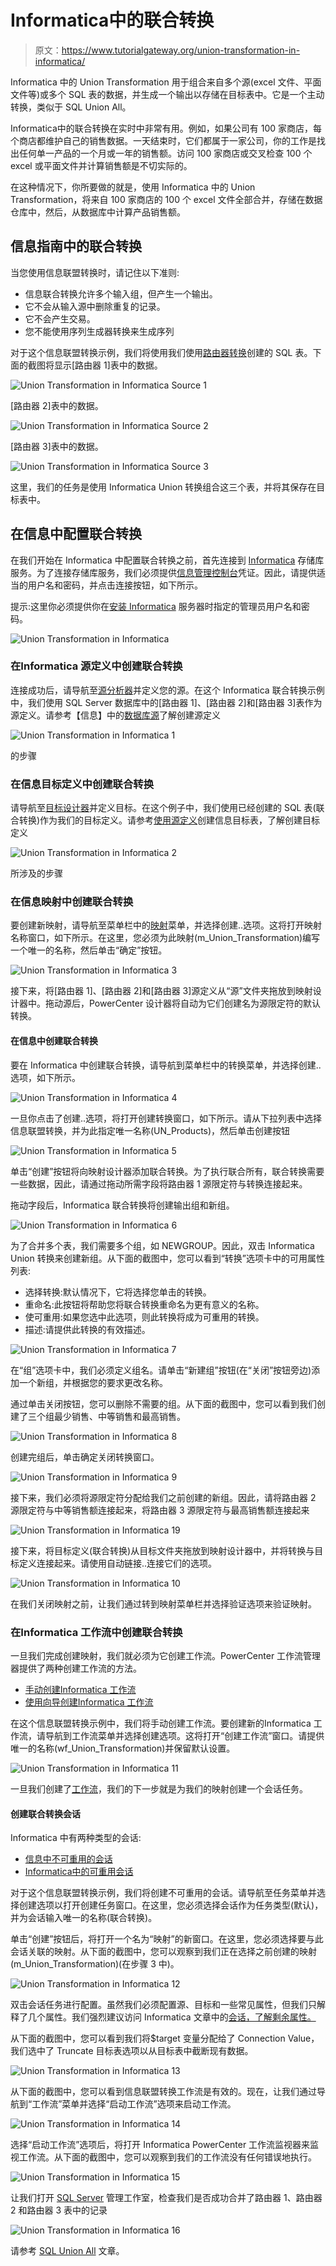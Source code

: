 # Informatica中的联合转换

> 原文：<https://www.tutorialgateway.org/union-transformation-in-informatica/>

Informatica 中的 Union Transformation 用于组合来自多个源(excel 文件、平面文件等)或多个 SQL 表的数据，并生成一个输出以存储在目标表中。它是一个主动转换，类似于 SQL Union All。

Informatica中的联合转换在实时中非常有用。例如，如果公司有 100 家商店，每个商店都维护自己的销售数据。一天结束时，它们都属于一家公司，你的工作是找出任何单一产品的一个月或一年的销售额。访问 100 家商店或交叉检查 100 个 excel 或平面文件并计算销售额是不切实际的。

在这种情况下，你所要做的就是，使用 Informatica 中的 Union Transformation，将来自 100 家商店的 100 个 excel 文件全部合并，存储在数据仓库中，然后，从数据库中计算产品销售额。

## 信息指南中的联合转换

当您使用信息联盟转换时，请记住以下准则:

*   信息联合转换允许多个输入组，但产生一个输出。
*   它不会从输入源中删除重复的记录。
*   它不会产生交易。
*   您不能使用序列生成器转换来生成序列

对于这个信息联盟转换示例，我们将使用我们使用[路由器转换](https://www.tutorialgateway.org/router-transformation-in-informatica/)创建的 SQL 表。下面的截图将显示[路由器 1]表中的数据。

![Union Transformation in Informatica Source 1](img/ef26ea75410a8aa0520bb22230edf72e.png)

[路由器 2]表中的数据。

![Union Transformation in Informatica Source 2](img/12494c5b5297191c4926b2ba148dd076.png)

[路由器 3]表中的数据。

![Union Transformation in Informatica Source 3](img/b8e1496ee8123f68d97f30df50303dc9.png)

这里，我们的任务是使用 Informatica Union 转换组合这三个表，并将其保存在目标表中。

## 在信息中配置联合转换

在我们开始在 Informatica 中配置联合转换之前，首先连接到 [Informatica](https://www.tutorialgateway.org/informatica/) 存储库服务。为了连接存储库服务，我们必须提供[信息管理控制台](https://www.tutorialgateway.org/informatica-admin-console/)凭证。因此，请提供适当的用户名和密码，并点击连接按钮，如下所示。

提示:这里你必须提供你在[安装 Informatica](https://www.tutorialgateway.org/how-to-install-informatica/) 服务器时指定的管理员用户名和密码。

![Union Transformation in Informatica](img/94f8d80d63361b2bfd960a0a92f0d45f.png)

### 在Informatica 源定义中创建联合转换

连接成功后，请导航至[源分析器](https://www.tutorialgateway.org/informatica-source-analyzer/)并定义您的源。在这个 Informatica 联合转换示例中，我们使用 SQL Server 数据库中的[路由器 1]、[路由器 2]和[路由器 3]表作为源定义。请参考【信息】中的[数据库源](https://www.tutorialgateway.org/database-source-in-informatica/)了解创建源定义

![Union Transformation in Informatica 1](img/a6d85e7238a9e652632482b9b6df35f6.png)

的步骤

### 在信息目标定义中创建联合转换

请导航至[目标设计器](https://www.tutorialgateway.org/target-designer-in-informatica/)并定义目标。在这个例子中，我们使用已经创建的 SQL 表(联合转换)作为我们的目标定义。请参考[使用源定义](https://www.tutorialgateway.org/create-informatica-target-table-using-source-definition/)创建信息目标表，了解创建目标定义

![Union Transformation in Informatica 2](img/350acdb5bbe165440ba5923f664b456d.png)

所涉及的步骤

### 在信息映射中创建联合转换

要创建新映射，请导航至菜单栏中的[映射](https://www.tutorialgateway.org/informatica-mapping/)菜单，并选择创建..选项。这将打开映射名称窗口，如下所示。在这里，您必须为此映射(m_Union_Transformation)编写一个唯一的名称，然后单击“确定”按钮。

![Union Transformation in Informatica 3](img/4f9a5dd053ff2527d7482dfca1354b5b.png)

接下来，将[路由器 1]、[路由器 2]和[路由器 3]源定义从“源”文件夹拖放到映射设计器中。拖动源后，PowerCenter 设计器将自动为它们创建名为源限定符的默认转换。

#### 在信息中创建联合转换

要在 Informatica 中创建联合转换，请导航到菜单栏中的转换菜单，并选择创建..选项，如下所示。

![Union Transformation in Informatica 4](img/803a88a0a11ff8fc7e9c7a765c3a51d9.png)

一旦你点击了创建..选项，将打开创建转换窗口，如下所示。请从下拉列表中选择信息联盟转换，并为此指定唯一名称(UN_Products)，然后单击创建按钮

![Union Transformation in Informatica 5](img/9284842d1ffda281576df5784a957c6c.png)

单击“创建”按钮将向映射设计器添加联合转换。为了执行联合所有，联合转换需要一些数据，因此，请通过拖动所需字段将路由器 1 源限定符与转换连接起来。

拖动字段后，Informatica 联合转换将创建输出组和新组。

![Union Transformation in Informatica 6](img/50b10ab47ca1bf5bcc23f8b61752f1b1.png)

为了合并多个表，我们需要多个组，如 NEWGROUP。因此，双击 Informatica Union 转换来创建新组。从下面的截图中，您可以看到“转换”选项卡中的可用属性列表:

*   选择转换:默认情况下，它将选择您单击的转换。
*   重命名:此按钮将帮助您将联合转换重命名为更有意义的名称。
*   使可重用:如果您选中此选项，则此转换将成为可重用的转换。
*   描述:请提供此转换的有效描述。

![Union Transformation in Informatica 7](img/43f9dff0bde5269ee7e3a66fb6235dab.png)

在“组”选项卡中，我们必须定义组名。请单击“新建组”按钮(在“关闭”按钮旁边)添加一个新组，并根据您的要求更改名称。

通过单击关闭按钮，您可以删除不需要的组。从下面的截图中，您可以看到我们创建了三个组最少销售、中等销售和最高销售。

![Union Transformation in Informatica 8](img/29fde11f41ddaf2a94b1511cdfdec8d6.png)

创建完组后，单击确定关闭转换窗口。

![Union Transformation in Informatica 9](img/0e0074e568f933659502f2f9f92727ee.png)

接下来，我们必须将源限定符分配给我们之前创建的新组。因此，请将路由器 2 源限定符与中等销售额连接起来，将路由器 3 源限定符与最高销售额连接起来

![Union Transformation in Informatica 19](img/16c6e3c46146e15c2707dfdfd450a39b.png)

接下来，将目标定义(联合转换)从目标文件夹拖放到映射设计器中，并将转换与目标定义连接起来。请使用自动链接..连接它们的选项。

![Union Transformation in Informatica 10](img/8852831adfa7b955246566afbb3873cf.png)

在我们关闭映射之前，让我们通过转到映射菜单栏并选择验证选项来验证映射。

### 在Informatica 工作流中创建联合转换

一旦我们完成创建映射，我们就必须为它创建工作流。PowerCenter 工作流管理器提供了两种创建工作流的方法。

*   [手动创建Informatica 工作流](https://www.tutorialgateway.org/informatica-workflow/)
*   [使用向导创建Informatica 工作流](https://www.tutorialgateway.org/informatica-workflow-using-wizard/)

在这个信息联盟转换示例中，我们将手动创建工作流。要创建新的Informatica 工作流，请导航到工作流菜单并选择创建选项。这将打开“创建工作流”窗口。请提供唯一的名称(wf_Union_Transformation)并保留默认设置。

![Union Transformation in Informatica 11](img/6f0d6d3811e9413924bd662e187140b3.png)

一旦我们创建了[工作流](https://www.tutorialgateway.org/informatica-workflow/)，我们的下一步就是为我们的映射创建一个会话任务。

#### 创建联合转换会话

Informatica 中有两种类型的会话:

*   [信息中不可重用的会话](https://www.tutorialgateway.org/session-in-informatica/)
*   [Informatica中的可重用会话](https://www.tutorialgateway.org/reusable-session-in-informatica/)

对于这个信息联盟转换示例，我们将创建不可重用的会话。请导航至任务菜单并选择创建选项以打开创建任务窗口。在这里，您必须选择会话作为任务类型(默认)，并为会话输入唯一的名称(联合转换)。

单击“创建”按钮后，将打开一个名为“映射”的新窗口。在这里，您必须选择要与此会话关联的映射。从下面的截图中，您可以观察到我们正在选择之前创建的映射(m_Union_Transformation)(在步骤 3 中)。

![Union Transformation in Informatica 12](img/3db471cf163464043c3cbb0aa947f7a7.png)

双击会话任务进行配置。虽然我们必须配置源、目标和一些常见属性，但我们只解释了几个属性。我们强烈建议访问 Informatica 文章中的[会话，了解剩余属性。](https://www.tutorialgateway.org/session-in-informatica/)

从下面的截图中，您可以看到我们将$target 变量分配给了 Connection Value，我们选中了 Truncate 目标表选项以从目标表中截断现有数据。

![Union Transformation in Informatica 13](img/a90306513b0e539c28e4218a5d2625b1.png)

从下面的截图中，您可以看到信息联盟转换工作流是有效的。现在，让我们通过导航到“工作流”菜单并选择“启动工作流”选项来启动工作流。

![Union Transformation in Informatica 14](img/461987740f7d0412a6049237d0986016.png)

选择“启动工作流”选项后，将打开 Informatica PowerCenter 工作流监视器来监视工作流。从下面的截图中，您可以观察到我们的工作流没有任何错误地执行。

![Union Transformation in Informatica 15](img/44bb4db9369f926f32630d3a8c440f3b.png)

让我们打开 [SQL Server](https://www.tutorialgateway.org/sql/) 管理工作室，检查我们是否成功合并了路由器 1、路由器 2 和路由器 3 表中的记录

![Union Transformation in Informatica 16](img/c2625900a8330a25e817ae39d4768e61.png)

请参考 [SQL Union All](https://www.tutorialgateway.org/sql-union-all/) 文章。